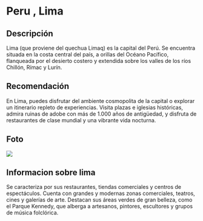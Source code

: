 # Peru , Lima 


## Descripción

Lima (que proviene del quechua Limaq) es la capital del Perú. Se encuentra situada en la costa central del país, a orillas del Océano Pacífico, flanqueada por el desierto costero y extendida sobre los valles de los ríos Chillón, Rímac y Lurín.


## Recomendación

En Lima, puedes disfrutar del ambiente cosmopolita de la capital o explorar un itinerario repleto de experiencias. Visita plazas e iglesias históricas, admira ruinas de adobe con más de 1.000 años de antigüedad, y disfruta de restaurantes de clase mundial y una vibrante vida nocturna.



## Foto

![](https://encrypted-tbn0.gstatic.com/images?q=tbn:ANd9GcQ59OfFKe0rJjtel1o1Bl4VUQ0f_pBnS4lTFQ&s)



## Informacion sobre lima

Se caracteriza por sus restaurantes, tiendas comerciales y centros de espectáculos. Cuenta con grandes y modernas zonas comerciales, teatros, cines y galerías de arte. Destacan sus áreas verdes de gran belleza, como el Parque Kennedy, que alberga a artesanos, pintores, escultores y grupos de música folclórica.


